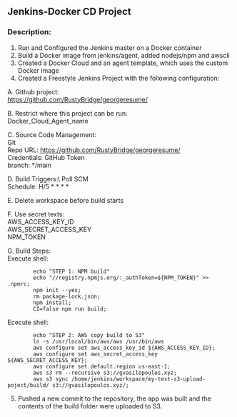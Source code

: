 ## **Jenkins-Docker CD Project**

### **Description:**

1. Run and Configured the Jenkins master on a Docker container
2. Build a Docker image from jenkins/agent, added nodejs/npm and awscli
3. Created a Docker Cloud and an agent template, which uses the custom Docker image
4. Created a Freestyle Jenkins Project with the following configuration:

A. Github project:\
https://github.com/RustyBridge/georgeresume/

B. Restrict where this project can be run:\
Docker_Cloud_Agent_name

C. Source Code Management:\
Git\
Repo URL: https://github.com/RustyBridge/georgeresume/ \
Credentials: GitHub Token\
branch: */main

D. Build Triggers:\ 
Poll SCM\
Schedule: H/5 * * * *

E. Delete workspace before build starts

F. Use secret texts:\
AWS_ACCESS_KEY_ID\
AWS_SECRET_ACCESS_KEY\
NPM_TOKEN

G. Build Steps:\
Execute shell:
```
        echo "STEP 1: NPM build"
        echo "//registry.npmjs.org/:_authToken=${NPM_TOKEN}" >> .npmrc;
        npm init --yes;
        rm package-lock.json;
        npm install;
        CI=false npm run build;  
```

Ececute shell:
```
        echo "STEP 2: AWS copy build to S3"
        ln -s /usr/local/bin/aws/aws /usr/bin/aws
        aws configure set aws_access_key_id ${AWS_ACCESS_KEY_ID};
        aws configure set aws_secret_access_key ${AWS_SECRET_ACCESS_KEY};
        aws configure set default.region us-east-1;
        aws s3 rm --recursive s3://gvasilopoulos.xyz;
        aws s3 sync /home/jenkins/workspace/my-test-s3-upload-poject/build/ s3://gvasilopoulos.xyz/;
```
5. Pushed a new commit to the repository, the app was built and the contents of the build folder were uploaded to S3.